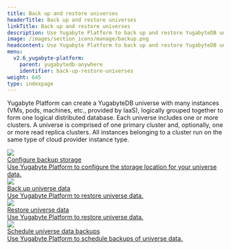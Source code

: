 ```yaml
---
title: Back up and restore universes
headerTitle: Back up and restore universes
linkTitle: Back up and restore universes
description: Use Yugabyte Platform to back up and restore YugabyteDB universe data.
image: /images/section_icons/manage/backup.png
headcontent: Use Yugabyte Platform to back up and restore YugabyteDB universes and data.
menu:
  v2.6_yugabyte-platform:
    parent: yugabytedb-anywhere
    identifier: back-up-restore-universes
weight: 645
type: indexpage
---
```


Yugabyte Platform can create a YugabyteDB universe with many instances (VMs, pods, machines, etc., provided by IaaS), logically grouped together to form one logical distributed database. Each universe includes one or more clusters. A universe is comprised of one primary cluster and, optionally, one or more read replica clusters. All instances belonging to a cluster run on the same type of cloud provider instance type.

<div class="row">

  <div class="col-12 col-md-6 col-lg-12 col-xl-6">
    <a class="section-link icon-offset" href="configure-backup-storage/">
      <div class="head">
        <img class="icon" src="/images/section_icons/manage/backup.png" aria-hidden="true" />
        <div class="title">Configure backup storage</div>
      </div>
      <div class="body">
        Use Yugabyte Platform to configure the storage location for your universe data.
      </div>
    </a>
  </div>

  <div class="col-12 col-md-6 col-lg-12 col-xl-6">
    <a class="section-link icon-offset" href="back-up-universe-data/ysql/">
      <div class="head">
        <img class="icon" src="/images/section_icons/manage/backup.png" aria-hidden="true" />
        <div class="title">Back up universe data</div>
      </div>
      <div class="body">
        Use Yugabyte Platform to restore universe data.
      </div>
    </a>
  </div>

  <div class="col-12 col-md-6 col-lg-12 col-xl-6">
    <a class="section-link icon-offset" href="restore-universe-data/ysql/">
      <div class="head">
        <img class="icon" src="/images/section_icons/manage/backup.png" aria-hidden="true" />
        <div class="title">Restore universe data</div>
      </div>
      <div class="body">
        Use Yugabyte Platform to restore universe data.
      </div>
    </a>
  </div>

  <div class="col-12 col-md-6 col-lg-12 col-xl-6">
    <a class="section-link icon-offset" href="schedule-data-backups/ysql/">
      <div class="head">
        <img class="icon" src="/images/section_icons/explore/high_performance.png" aria-hidden="true" />
        <div class="title">Schedule universe data backups</div>
      </div>
      <div class="body">
        Use Yugabyte Platform to schedule backups of universe data.
      </div>
    </a>
  </div>

</div>
